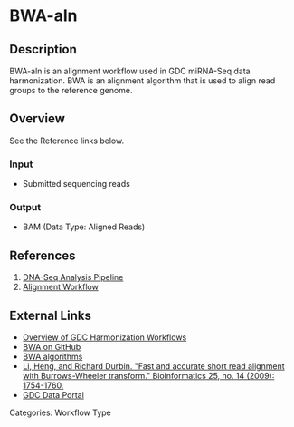 # BWA-aln

## Description ##

BWA-aln is an alignment workflow used in GDC miRNA-Seq data harmonization. BWA is an alignment algorithm that is used to align read groups to the reference genome.

## Overview ##

See the Reference links below.

### Input

* Submitted sequencing reads

### Output

* BAM (Data Type: Aligned Reads)

## References ##

1. [DNA-Seq Analysis Pipeline](/Data/Bioinformatics_Pipelines/DNA_Seq_Variant_Calling_Pipeline/)
1. [Alignment Workflow](/Data/Bioinformatics_Pipelines/DNA_Seq_Variant_Calling_Pipeline/#alignment-workflow)

## External Links ##

* [Overview of GDC Harmonization Workflows](https://github.com/NCI-GDC/gdc-workflow-overview/blob/master/README.md)
* [BWA on GitHub](https://github.com/lh3/bwa)
* [BWA algorithms](http://bio-bwa.sourceforge.net/)
* [Li, Heng, and Richard Durbin. "Fast and accurate short read alignment with Burrows-Wheeler transform." Bioinformatics 25, no. 14 (2009): 1754-1760.](http://www.ncbi.nlm.nih.gov/pubmed/19451168)
* [GDC Data Portal](https://portal.gdc.cancer.gov)

Categories: Workflow Type